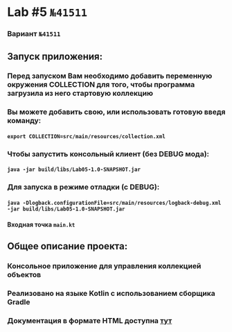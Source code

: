 # Lab #5 `№41511`
### Вариант `№41511`

## Запуск приложения:

### Перед запуском Вам необходимо добавить переменную окружения COLLECTION для того, чтобы программа загрузила из него стартовую коллекцию
### Вы можете добавить свою, или использовать готовую введя команду: 
#### `export COLLECTION=src/main/resources/collection.xml  `

### Чтобы запустить консольный клиент (без DEBUG мода):
#### `java -jar build/libs/Lab05-1.0-SNAPSHOT.jar`
### Для запуска в режиме отладки (с DEBUG):
#### `java -Dlogback.configurationFile=src/main/resources/logback-debug.xml -jar build/libs/Lab05-1.0-SNAPSHOT.jar`

#### Входная точка `main.kt`


## Общее описание проекта:

### Консольное приложение для управления коллекцией объектов
### Реализовано на языке Kotlin с использованием сборщика Gradle

### Документация в формате HTML доступна [тут](./build/dokka/html/index.html)
